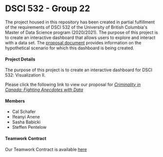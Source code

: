 # DSCI 532 - Group 22

The project housed in this repository has been created in partial fulfillment of the requirements of DSCI 532 of the University of British Columbia's Master of Data Science program (2020/2021).  The purpose of this project is to create an interactive dashboard that allows users to explore and interact with a data set.  The [proposal document](https://github.com/UBC-MDS/532_Group_22/proposal.md) provides information on the hypothetical scenario for which this dashboard is being created.

#### Project Details
The purpose of this project is to create an interactive dashboard for DSCI 532: Visualization II. 

Please click the following link to view our proposal for [*Criminality in Canada: Fighting Anecdotes with Data*](https://github.com/UBC-MDS/532_Group_22/blob/main/proposal.md)

#### Members
- Cal Schafer
- Ifeanyi Anene
- Sasha Babicki
- Steffen Pentelow

#### Teamwork Contract
Our Teamwork Contract is available [here](https://docs.google.com/document/d/1f04WVT0w_p6jisDtVyJdbquXe1HNhaqbPbXEgrY51Ng/edit)

